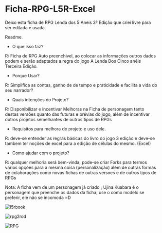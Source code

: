 # Ficha-RPG-L5R-Excel
Deixo esta ficha de RPG Lenda dos 5 Aneis 3ª Edição que criei livre para ser editada e usada.

Readme.

- O que isso faz?

R: Ficha de RPG Auto preenchivel, ao colocar as informações outros dados podem e serão adaptados a regra do jogo A Lenda Dos Cinco anéis Terceira Edição.
- Porque Usar?

R: Simplifica as contas, ganho de de tempo e praticidade e facilita a vida do seu narrador? 

- Quais intenções do Projeto?

R: Disponibilizar e incentivar Melhoras na Ficha de personagem tanto destas versões quanto das futuras e prévias do jogo, além de incentivar outros projetos semelhantes de outros tipos de RPGs

- Requisitos para melhora do projeto e uso dele.

R: deve-se entender as regras básicas do livro do jogo 3 edição e deve-se tambem ter noções de excel para a edição de células do mesmo. (Excel)

- Como ajudar com o projeto?

R: qualquer melhoria será bem-vinda, pode-se criar Forks para termos varios opções para a mesma coisa (personalização) além de outras formas de colaborações como novas fichas de outras versoes e de outros tipos de RPGs


Nota: A ficha vem de um personagem já criado ; Ujina Kuabara é o personagem que preenche os dados da ficha, use o como modelo se preferir, ele não se incomoda =D
 


![l5rbook](https://user-images.githubusercontent.com/93394405/144158326-717334e6-ce29-43aa-840b-a64519f8cb70.jpg)


![rpg2rod](https://user-images.githubusercontent.com/93394405/144158167-a7666177-ff62-4895-a4be-f112dd6e2c7a.png)


![RPG](https://user-images.githubusercontent.com/93394405/144153883-8e3bdee3-c1a1-4d24-85ae-98e3f8e274f6.png)
